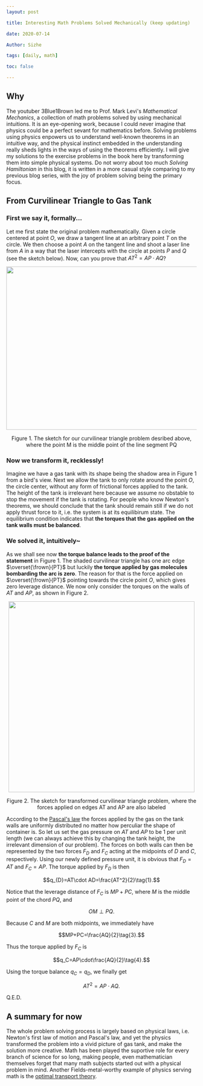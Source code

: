 ```yaml
---
layout: post

title: Interesting Math Problems Solved Mechanically (keep updating)

date: 2020-07-14

Author: Sizhe

tags: [daily, math]

toc: false

---
```


## Why
The youtuber 3Blue1Brown led me to Prof. Mark Levi's *Mathematical Mechanics*, a collection of math problems solved by using mechanical intuitions. It is an eye-opening work, because I could never imagine that physics could be a perfect sevant for mathematics before. Solving problems using physics enpowers us to understand well-known theorems in an intuitive way, and the physical instinct embedded in the understanding really sheds lights in the ways of using the theorems efficiently. I will give my solutions to the exercise problems in the book here by transforming them into simple physical systems. Do not worry about too much *Solving Hamiltonian* in this blog, it is written in a more casual style comparing to my previous blog series, with the joy of problem solving being the primary focus.<!--more--> 

## From Curvilinear Triangle to Gas Tank
### First we say it, formally...
Let me first state the original problem mathematically. Given a circle centered at point $O$, we draw a tangent line at an arbitrary point $T$ on the circle. We then choose a point $A$ on the tangent line and shoot a laser line from $A$ in a way that the laser intercepts with the circle at points $P$ and $Q$ (see the sketch below). Now, can you prove that $AT^2=AP\cdot AQ$?

<p align="center">
  <img width="521" height="431" src="{{ site.url }}/images/AT2APAQ.png">
</p>
<p style="text-align: center;">Figure 1. The sketch for our curvilinear triangle problem desribed above, where the point M is the middle point of the line segment PQ</p>

### Now we transform it, recklessly!

Imagine we have a gas tank with its shape being the shadow area in Figure 1 from a bird's view. Next we allow the tank to only rotate around the point $O$, the circle center, without any form of frictional forces applied to the tank. The height of the tank is irrelevant here because we assume no obstable to stop the movement if the tank is rotating. For people who know Newton's theorems, we should conclude that the tank should remain still if we do not apply thrust force to it, i.e. the system is at its equilibirum state. The equilibrium condition indicates that **the torques that the gas applied on the tank walls must be balanced**. 

### We solved it, intuitively~
As we shall see now **the torque balance leads to the proof of the statement** in Figure 1. The shaded curvilinear triangle has one arc edge $\overset{\frown}{PT}$ but luckily **the torque applied by gas molecules bombarding the arc is zero**. The reason for that is the force applied on $\overset{\frown}{PT}$ pointing towards the circle point $O$, which gives zero leverage distance. We now only consider the torques on the walls of $AT$ and $AP$, as shown in Figure 2.

<p align="center">
  <img width="492" height="504" src="{{ site.url }}/images/AT2APAQ-2.png">
</p>
<p style="text-align: center;">Figure 2. The sketch for transformed curvilinear triangle problem, where the forces applied on edges AT and AP are also labeled</p>

According to the [Pascal's law](https://www.sciencedirect.com/topics/engineering/pascals-law) the forces applied by the gas on the tank walls are uniformly distributed no matter how perculiar the shape of container is. So let us set the gas pressure on $AT$ and $AP$ to be 1 per unit length (we can always achieve this by changing the tank height, the irrelevant dimension of our problem). The forces on both walls can then be represented by the two forces $F_D$ and $F_C$ acting at the midpoints of $D$ and $C$, respectively. Using our newly defined pressure unit, it is obvious that $F_D=AT$ and $F_C=AP$. The torque applied by $F_D$ is then 

$$q_{D}=AT\cdot AD=\frac{AT^2}{2}\tag{1}.$$

Notice that the leverage distance of $F_C$ is $MP+PC$, where $M$ is the middle point of the chord $PQ$, and 

$$OM\perp PQ\tag{2}.$$

Because $C$ and $M$ are both midpoints, we immediately have

$$MP+PC=\frac{AQ}{2}\tag{3}.$$

Thus the torque applied by $F_C$ is 

$$q_C=AP\cdot\frac{AQ}{2}\tag{4}.$$

Using the torque balance $q_C=q_D$, we finally get

$$
AT^2=AP\cdot AQ.\tag{5}
$$

Q.E.D.

## A summary for now

The whole problem solving process is largely based on physical laws, i.e. Newton's first law of motion and Pascal's law, and yet the physics transformed the problem into a vivid picture of gas tank, and make the solution more creative. Math has been played the suportive role for every branch of science for so long, making people, even mathematician themselves forget that many math subjects started out with a physical problem in mind. Another Fields-metal-worthy example of physics serving math is the [optimal transport theory](https://en.wikipedia.org/wiki/Transportation_theory_(mathematics)).